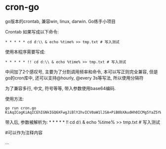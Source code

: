 # cron-go
go版本的crontab, 兼容win, linux, darwin. Go练手小项目

Crontab 如果写成以下命令:
```
* * * * * cd d:\\ & echo %time% >> tmp.txt # 写入测试
```

使用本程序需要写成:
```
* * * * * !! cd d:\\ & echo %time% >> tmp.txt # 写入测试
```
中间加了2个感叹号, 主要为了分割调用频率和命令, 本可以写正则完全兼容, 但是go的cron库中, 还可以支持@hourly, @every 3s等写法, 所以使用分隔符

为了兼容多行, 中文, 符号等等, 带入参数使用base64编码.

使用方法:
```
go run cron.go KiAqICogKiAqICEhIGNkIGQ6XFwgJiBlY2hvICV0aW1lJSA+PiB0bXAudHh0ICMg5YaZ5YWl5rWL6K+V
```

带入后, 参数被解析为: * * * * * !! cd d:\\ & echo %time% >> tmp.txt # 写入测试

#可以作为注释内容

...